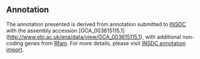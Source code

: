 
Annotation
----------

The annotation presented is derived from annotation submitted to
[INSDC](http://www.insdc.org) with the assembly accession [GCA\_003615115.1]
(http://www.ebi.ac.uk/ena/data/view/GCA_003615115.1),
with additional non-coding genes from
[Rfam](http://rfam.xfam.org/). For more details, please visit [INSDC
annotation import](http://ensemblgenomes.org/info/data/insdc_annotation).
